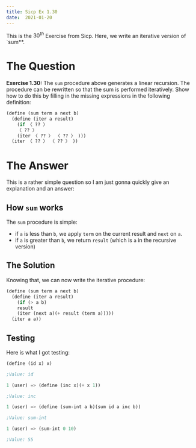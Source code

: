 ```yaml
---
title: Sicp Ex 1.30
date:  2021-01-20
---
```


This is the $30^{th}$ Exercise from Sicp. Here, we write an iterative
version of `sum**.

# The Question

**Exercise 1.30:** The `sum` procedure above generates a linear
recursion. The procedure can be rewritten so that the sum is performed 
iteratively. Show how to do this by filling in the missing expressions
in the following definition:

```scheme
(define (sum term a next b)
  (define (iter a result)
    (if 〈 ?? 〉
	〈 ?? 〉
	(iter 〈 ?? 〉 〈 ?? 〉 )))
  (iter 〈 ?? 〉 〈 ?? 〉 ))
```

# The Answer

This is a rather simple question so I am just gonna quickly give an
explanation and an answer:

## How `sum` works

The `sum` procedure is simple:

- if `a` is less than `b`, we apply `term` on the current result and
`next` on `a`.
- if `a` is greater than `b`, we return `result` (which is `a` in the
  recursive version)
  
## The Solution

Knowing that, we can now write the iterative procedure:

```scheme
(define (sum term a next b)
  (define (iter a result)
    (if (> a b)
	result
	(iter (next a)(+ result (term a)))))
  (iter a a))
```

## Testing

Here is what I got testing:

```scheme
(define (id x) x)

;Value: id

1 (user) => (define (inc x)(+ x 1))

;Value: inc

1 (user) => (define (sum-int a b)(sum id a inc b))

;Value: sum-int

1 (user) => (sum-int 0 10)

;Value: 55
```

